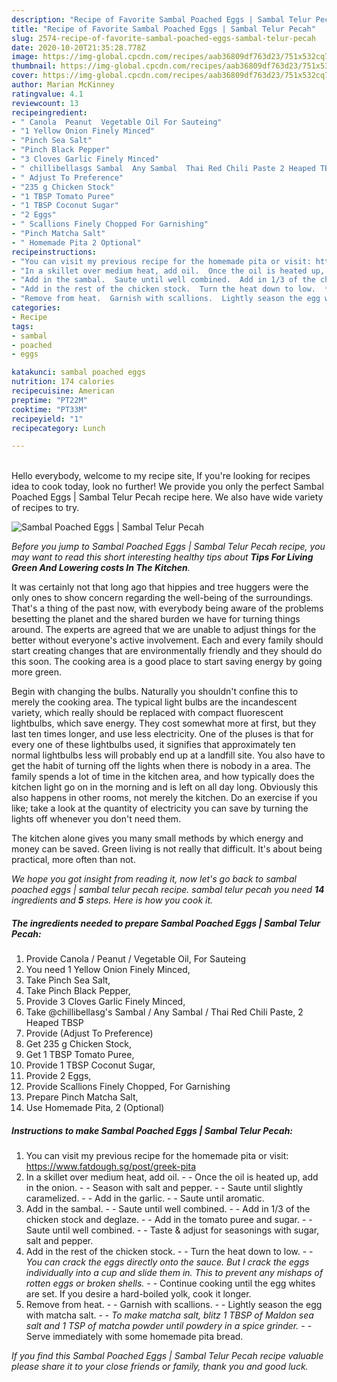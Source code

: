 ```yaml
---
description: "Recipe of Favorite Sambal Poached Eggs | Sambal Telur Pecah"
title: "Recipe of Favorite Sambal Poached Eggs | Sambal Telur Pecah"
slug: 2574-recipe-of-favorite-sambal-poached-eggs-sambal-telur-pecah
date: 2020-10-20T21:35:28.778Z
image: https://img-global.cpcdn.com/recipes/aab36809df763d23/751x532cq70/sambal-poached-eggs-sambal-telur-pecah-recipe-main-photo.jpg
thumbnail: https://img-global.cpcdn.com/recipes/aab36809df763d23/751x532cq70/sambal-poached-eggs-sambal-telur-pecah-recipe-main-photo.jpg
cover: https://img-global.cpcdn.com/recipes/aab36809df763d23/751x532cq70/sambal-poached-eggs-sambal-telur-pecah-recipe-main-photo.jpg
author: Marian McKinney
ratingvalue: 4.1
reviewcount: 13
recipeingredient:
- " Canola  Peanut  Vegetable Oil For Sauteing"
- "1 Yellow Onion Finely Minced"
- "Pinch Sea Salt"
- "Pinch Black Pepper"
- "3 Cloves Garlic Finely Minced"
- " chillibellasgs Sambal  Any Sambal  Thai Red Chili Paste 2 Heaped TBSP"
- " Adjust To Preference"
- "235 g Chicken Stock"
- "1 TBSP Tomato Puree"
- "1 TBSP Coconut Sugar"
- "2 Eggs"
- " Scallions Finely Chopped For Garnishing"
- "Pinch Matcha Salt"
- " Homemade Pita 2 Optional"
recipeinstructions:
- "You can visit my previous recipe for the homemade pita or visit: https://www.fatdough.sg/post/greek-pita"
- "In a skillet over medium heat, add oil.  Once the oil is heated up, add in the onion.  Season with salt and pepper.  Saute until slightly caramelized.  Add in the garlic.  Saute until aromatic."
- "Add in the sambal.  Saute until well combined.  Add in 1/3 of the chicken stock and deglaze.  Add in the tomato puree and sugar.  Saute until well combined.  Taste &amp; adjust for seasonings with sugar, salt and pepper."
- "Add in the rest of the chicken stock.  Turn the heat down to low.  *You can crack the eggs directly onto the sauce. But I crack the eggs individually into a cup and slide them in. This to prevent any mishaps of rotten eggs or broken shells.*  Continue cooking until the egg whites are set. If you desire a hard-boiled yolk, cook it longer."
- "Remove from heat.  Garnish with scallions.  Lightly season the egg with matcha salt.  *To make matcha salt, blitz 1 TBSP of Maldon sea salt and 1 TSP of matcha powder until powdery in a spice grinder.*  Serve immediately with some homemade pita bread."
categories:
- Recipe
tags:
- sambal
- poached
- eggs

katakunci: sambal poached eggs 
nutrition: 174 calories
recipecuisine: American
preptime: "PT22M"
cooktime: "PT33M"
recipeyield: "1"
recipecategory: Lunch

---
```

<br>
Hello everybody, welcome to my recipe site, If you're looking for recipes idea to cook today, look no further! We provide you only the perfect Sambal Poached Eggs | Sambal Telur Pecah recipe here. We also have wide variety of recipes to try.
<br>


![Sambal Poached Eggs | Sambal Telur Pecah](https://img-global.cpcdn.com/recipes/aab36809df763d23/751x532cq70/sambal-poached-eggs-sambal-telur-pecah-recipe-main-photo.jpg)

<i>Before you jump to Sambal Poached Eggs | Sambal Telur Pecah recipe, you may want to read this short interesting healthy tips about 
<strong>Tips For Living Green And Lowering costs In The Kitchen</strong>.</i>
</br>

It was certainly not that long ago that hippies and tree huggers were the only ones to show concern regarding the well-being of the surroundings. That's a thing of the past now, with everybody being aware of the problems besetting the planet and the shared burden we have for turning things around. The experts are agreed that we are unable to adjust things for the better without everyone's active involvement. Each and every family should start creating changes that are environmentally friendly and they should do this soon. The cooking area is a good place to start saving energy by going more green.

Begin with changing the bulbs. Naturally you shouldn't confine this to merely the cooking area. The typical light bulbs are the incandescent variety, which really should be replaced with compact fluorescent lightbulbs, which save energy. They cost somewhat more at first, but they last ten times longer, and use less electricity. One of the pluses is that for every one of these lightbulbs used, it signifies that approximately ten normal lightbulbs less will probably end up at a landfill site. You also have to get the habit of turning off the lights when there is nobody in a area. The family spends a lot of time in the kitchen area, and how typically does the kitchen light go on in the morning and is left on all day long. Obviously this also happens in other rooms, not merely the kitchen. Do an exercise if you like; take a look at the quantity of electricity you can save by turning the lights off whenever you don't need them.

The kitchen alone gives you many small methods by which energy and money can be saved. Green living is not really that difficult. It's about being practical, more often than not.


<i>We hope you got insight from reading it, now let's go back to sambal poached eggs | sambal telur pecah recipe.  sambal telur pecah you need <strong>14</strong> ingredients and <strong>5</strong> steps. Here is how you cook it.
</i>

##### The ingredients needed to prepare Sambal Poached Eggs | Sambal Telur Pecah:

1. Provide  Canola / Peanut / Vegetable Oil, For Sauteing
1. You need 1 Yellow Onion Finely Minced,
1. Take Pinch Sea Salt,
1. Take Pinch Black Pepper,
1. Provide 3 Cloves Garlic Finely Minced,
1. Take  @chillibellasg&#39;s Sambal / Any Sambal / Thai Red Chili Paste, 2 Heaped TBSP
1. Provide  (Adjust To Preference)
1. Get 235 g Chicken Stock,
1. Get 1 TBSP Tomato Puree,
1. Provide 1 TBSP Coconut Sugar,
1. Provide 2 Eggs,
1. Provide  Scallions Finely Chopped, For Garnishing
1. Prepare Pinch Matcha Salt,
1. Use  Homemade Pita, 2 (Optional)


##### Instructions to make Sambal Poached Eggs | Sambal Telur Pecah:

1. You can visit my previous recipe for the homemade pita or visit: https://www.fatdough.sg/post/greek-pita
1. In a skillet over medium heat, add oil. -  - Once the oil is heated up, add in the onion. -  - Season with salt and pepper. -  - Saute until slightly caramelized. -  - Add in the garlic. -  - Saute until aromatic.
1. Add in the sambal. -  - Saute until well combined. -  - Add in 1/3 of the chicken stock and deglaze. -  - Add in the tomato puree and sugar. -  - Saute until well combined. -  - Taste &amp; adjust for seasonings with sugar, salt and pepper.
1. Add in the rest of the chicken stock. -  - Turn the heat down to low. -  - *You can crack the eggs directly onto the sauce. But I crack the eggs individually into a cup and slide them in. This to prevent any mishaps of rotten eggs or broken shells.* -  - Continue cooking until the egg whites are set. If you desire a hard-boiled yolk, cook it longer.
1. Remove from heat. -  - Garnish with scallions. -  - Lightly season the egg with matcha salt. -  - *To make matcha salt, blitz 1 TBSP of Maldon sea salt and 1 TSP of matcha powder until powdery in a spice grinder.* -  - Serve immediately with some homemade pita bread.


<i>If you find this Sambal Poached Eggs | Sambal Telur Pecah recipe valuable please share it to your close friends or family, thank you and good luck.</i>
